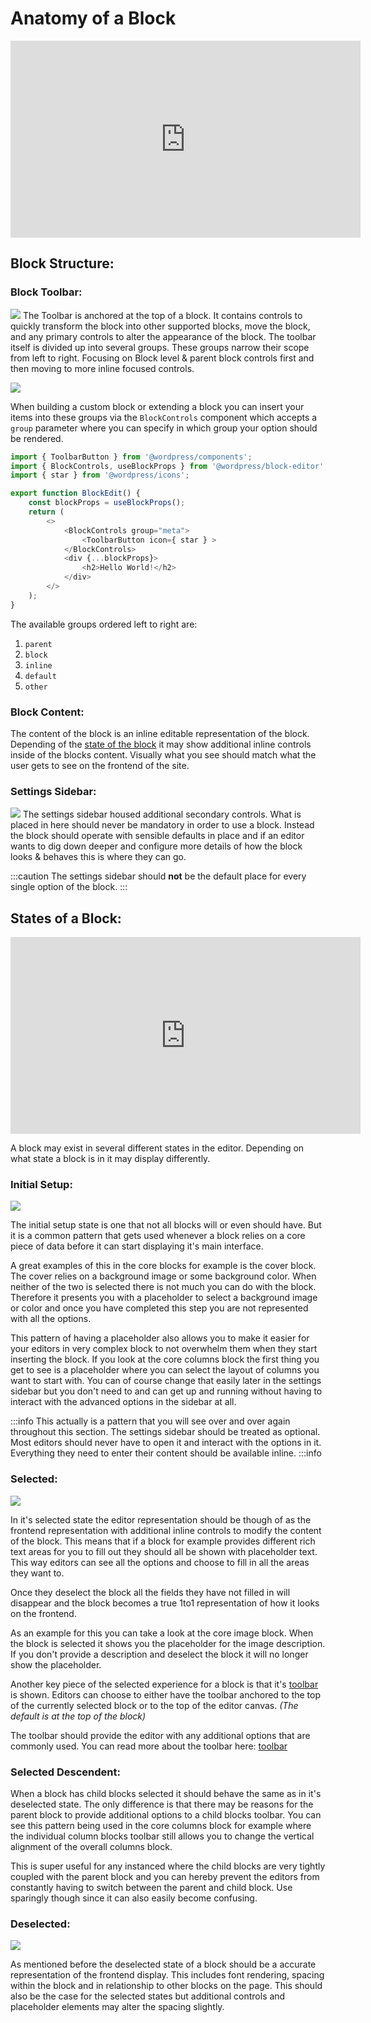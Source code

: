 # Anatomy of a Block

<iframe width="560" height="315" src="https://www.youtube.com/embed/HzhB_NNn-TI" title="Block Interface Tour" frameBorder="0" allow="accelerometer; autoplay; clipboard-write; encrypted-media; gyroscope; picture-in-picture; fullscreen" allowFullScreen></iframe>


## Block Structure:
### Block Toolbar:
![](/img/block-toolbar.png)
The Toolbar is anchored at the top of a block. It contains controls to quickly transform the block into other supported blocks, move the block, and any primary controls to alter the appearance of the block. The toolbar itself is divided up into several groups. These groups narrow their scope from left to right. Focusing on Block level & parent block controls first and then moving to more inline focused controls.

![](/img/block-toolbar-groups.png)

When building a custom block or extending a block you can insert your items into these groups via the `BlockControls` component which accepts a `group` parameter where you can specify in which group your option should be rendered. 

```js {9-11}
import { ToolbarButton } from '@wordpress/components';
import { BlockControls, useBlockProps } from '@wordpress/block-editor';
import { star } from '@wordpress/icons';

export function BlockEdit() {
    const blockProps = useBlockProps();
    return (
        <>
            <BlockControls group="meta">
                <ToolbarButton icon={ star } >
            </BlockControls>
            <div {...blockProps}>
                <h2>Hello World!</h2>
            </div>
        </>
    );
}
```

The available groups ordered left to right are: 
1. `parent`
2. `block`
3. `inline`
4. `default`
5. `other`


### Block Content:
The content of the block is an inline editable representation of the block. Depending of the [state of the block](#states-of-a-block) it may show additional inline controls inside of the blocks content. Visually what you see should match what the user gets to see on the frontend of the site. 

### Settings Sidebar:
![](/img/block-settings-sidebar.png)
The settings sidebar housed additional secondary controls. What is placed in here should never be mandatory in order to use a block. Instead the block should operate with sensible defaults in place and if an editor wants to dig down deeper and configure more details of how the block looks & behaves this is where they can go. 

:::caution
The settings sidebar should **not** be the default place for every single option of the block.
:::


## States of a Block:

<iframe width="560" height="315" src="https://www.youtube.com/embed/euW9PBKaubk" title="Block Interface Tour" frameBorder="0" allow="accelerometer; autoplay; clipboard-write; encrypted-media; gyroscope; picture-in-picture; fullscreen" allowFullScreen></iframe>

A block may exist in several different states in the editor. Depending on what state a block is in it may display differently.

### Initial Setup:

![](/img/block-initial-setup-state.png)

The initial setup state is one that not all blocks will or even should have. But it is a common pattern that gets used whenever a block relies on a core piece of data before it can start displaying it's main interface. 

A great examples of this in the core blocks for example is the cover block. The cover relies on a background image or some background color. When neither of the two is selected there is not much you can do with the block. Therefore it presents you with a placeholder to select a background image or color and once you have completed this step you are not represented with all the options.

This pattern of having a placeholder also allows you to make it easier for your editors in very complex block to not overwhelm them when they start inserting the block. If you look at the core columns block the first thing you get to see is a placeholder where you can select the layout of columns you want to start with. You can of course change that easily later in the settings sidebar but you don't need to and can get up and running without having to interact with the advanced options in the sidebar at all. 

:::info
This actually is a pattern that you will see over and over again throughout this section. The settings sidebar should be treated as optional. Most editors should never have to open it and interact with the options in it. Everything they need to enter their content should be available inline.
:::info

### Selected:

![](/img/block-selected-state.png)

In it's selected state the editor representation should be though of as the frontend representation with additional inline controls to modify the content of the block. This means that if a block for example provides different rich text areas for you to fill out they should all be shown with placeholder text. This way editors can see all the options and choose to fill in all the areas they want to. 

Once they deselect the block all the fields they have not filled in will disappear and the block becomes a true 1to1 representation of how it looks on the frontend. 

As an example for this you can take a look at the core image block. When the block is selected it shows you the placeholder for the image description. If you don't provide a description and deselect the block it will no longer show the placeholder. 

Another key piece of the selected experience for a block is that it's [toolbar](#toolbar) is shown. Editors can choose to either have the toolbar anchored to the top of the currently selected block or to the top of the editor canvas. _(The default is at the top of the block)_

The toolbar should provide the editor with any additional options that are commonly used. You can read more about the toolbar here: [toolbar](#toolbar)


### Selected Descendent:
When a block has child blocks selected it should behave the same as in it's deselected state. The only difference is that there may be reasons for the parent block to provide additional options to a child blocks toolbar. You can see this pattern being used in the core columns block for example where the individual column blocks toolbar still allows you to change the vertical alignment of the overall columns block.

This is super useful for any instanced where the child blocks are very tightly coupled with the parent block and you can hereby prevent the editors from constantly having to switch between the parent and child block. Use sparingly though since it can also easily become confusing. 

### Deselected:

![](/img/block-deselected-state.png)

As mentioned before the deselected state of a block should be a accurate representation of the frontend display. This includes font rendering, spacing within the block and in relationship to other blocks on the page. This should also be the case for the selected states but additional controls and placeholder elements may alter the spacing slightly. 
